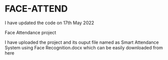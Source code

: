 # FACE-ATTEND
I have updated the code on 17th May 2022

Face Attendance project

I have uploaded the project and its ouput file named as Smart Attendance System using Face Recognition.docx which can be easily downloaded from here
